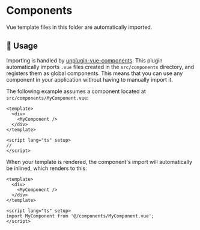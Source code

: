 # Components

Vue template files in this folder are automatically imported.

## 🚀 Usage

Importing is handled by [unplugin-vue-components](https://github.com/unplugin/unplugin-vue-components). This plugin
automatically imports `.vue` files created in the `src/components` directory, and registers them as global components.
This means that you can use any component in your application without having to manually import it.

The following example assumes a component located at `src/components/MyComponent.vue`:

```
<template>
  <div>
    <MyComponent />
  </div>
</template>

<script lang="ts" setup>
//
</script>
```

When your template is rendered, the component's import will automatically be inlined, which renders to this:

```
<template>
  <div>
    <MyComponent />
  </div>
</template>

<script lang="ts" setup>
import MyComponent from '@/components/MyComponent.vue';
</script>
```
